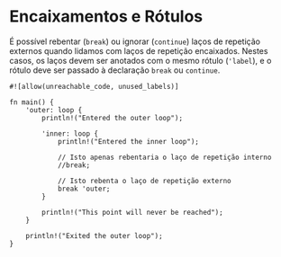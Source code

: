 # Encaixamentos e Rótulos

É possível rebentar (`break`) ou ignorar (`continue`) laços de repetição externos quando lidamos com laços de repetição encaixados. Nestes casos, os laços devem ser anotados com o mesmo rótulo (`'label`), e o rótulo deve ser passado à declaração `break` ou `continue`.

```rust,editable
#![allow(unreachable_code, unused_labels)]

fn main() {
    'outer: loop {
        println!("Entered the outer loop");

        'inner: loop {
            println!("Entered the inner loop");

            // Isto apenas rebentaria o laço de repetição interno
            //break;

            // Isto rebenta o laço de repetição externo
            break 'outer;
        }

        println!("This point will never be reached");
    }

    println!("Exited the outer loop");
}
```
